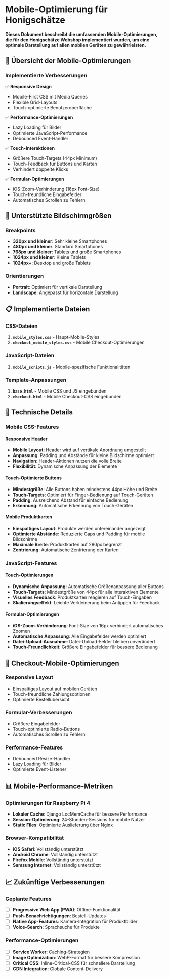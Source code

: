 # Mobile-Optimierung für Honigschätze

**Dieses Dokument beschreibt die umfassenden Mobile-Optimierungen, die für den Honigschätze Webshop implementiert wurden, um eine optimale Darstellung auf allen mobilen Geräten zu gewährleisten.**

## 📱 **Übersicht der Mobile-Optimierungen**

### **Implementierte Verbesserungen**

✅ **Responsive Design**
- Mobile-First CSS mit Media Queries
- Flexible Grid-Layouts
- Touch-optimierte Benutzeroberfläche

✅ **Performance-Optimierungen**
- Lazy Loading für Bilder
- Optimierte JavaScript-Performance
- Debounced Event-Handler

✅ **Touch-Interaktionen**
- Größere Touch-Targets (44px Minimum)
- Touch-Feedback für Buttons und Karten
- Verhindert doppelte Klicks

✅ **Formular-Optimierungen**
- iOS-Zoom-Verhinderung (16px Font-Size)
- Touch-freundliche Eingabefelder
- Automatisches Scrollen zu Fehlern

## 🎯 **Unterstützte Bildschirmgrößen**

### **Breakpoints**
- **320px und kleiner**: Sehr kleine Smartphones
- **480px und kleiner**: Standard Smartphones
- **768px und kleiner**: Tablets und große Smartphones
- **1024px und kleiner**: Kleine Tablets
- **1024px+**: Desktop und große Tablets

### **Orientierungen**
- **Portrait**: Optimiert für vertikale Darstellung
- **Landscape**: Angepasst für horizontale Darstellung

## 📋 **Implementierte Dateien**

### **CSS-Dateien**
1. **`mobile_styles.css`** - Haupt-Mobile-Styles
2. **`checkout_mobile_styles.css`** - Mobile Checkout-Optimierungen

### **JavaScript-Dateien**
1. **`mobile_scripts.js`** - Mobile-spezifische Funktionalitäten

### **Template-Anpassungen**
1. **`base.html`** - Mobile CSS und JS eingebunden
2. **`checkout.html`** - Mobile Checkout-CSS eingebunden

## 🔧 **Technische Details**

### **Mobile CSS-Features**

#### **Responsive Header**
- **Mobile Layout**: Header wird auf vertikale Anordnung umgestellt
- **Anpassung**: Padding und Abstände für kleine Bildschirme optimiert
- **Navigation**: Header-Aktionen nutzen die volle Breite
- **Flexibilität**: Dynamische Anpassung der Elemente

#### **Touch-Optimierte Buttons**
- **Mindestgröße**: Alle Buttons haben mindestens 44px Höhe und Breite
- **Touch-Targets**: Optimiert für Finger-Bedienung auf Touch-Geräten
- **Padding**: Ausreichend Abstand für einfache Bedienung
- **Erkennung**: Automatische Erkennung von Touch-Geräten

#### **Mobile Produktkarten**
- **Einspaltiges Layout**: Produkte werden untereinander angezeigt
- **Optimierte Abstände**: Reduzierte Gaps und Padding für mobile Bildschirme
- **Maximale Breite**: Produktkarten auf 280px begrenzt
- **Zentrierung**: Automatische Zentrierung der Karten

### **JavaScript-Features**

#### **Touch-Optimierungen**
- **Dynamische Anpassung**: Automatische Größenanpassung aller Buttons
- **Touch-Targets**: Mindestgröße von 44px für alle interaktiven Elemente
- **Visuelles Feedback**: Produktkarten reagieren auf Touch-Eingaben
- **Skalierungseffekt**: Leichte Verkleinerung beim Antippen für Feedback

#### **Formular-Optimierungen**
- **iOS-Zoom-Verhinderung**: Font-Size von 16px verhindert automatisches Zoomen
- **Automatische Anpassung**: Alle Eingabefelder werden optimiert
- **Datei-Upload-Ausnahme**: Datei-Upload-Felder bleiben unverändert
- **Touch-Freundlichkeit**: Größere Eingabefelder für bessere Bedienung

## 🛒 **Checkout-Mobile-Optimierungen**

### **Responsive Layout**
- Einspaltiges Layout auf mobilen Geräten
- Touch-freundliche Zahlungsoptionen
- Optimierte Bestellübersicht

### **Formular-Verbesserungen**
- Größere Eingabefelder
- Touch-optimierte Radio-Buttons
- Automatisches Scrollen zu Fehlern

### **Performance-Features**
- Debounced Resize-Handler
- Lazy Loading für Bilder
- Optimierte Event-Listener

## 📊 **Mobile-Performance-Metriken**

### **Optimierungen für Raspberry Pi 4**
- **Lokaler Cache**: Django LocMemCache für bessere Performance
- **Session-Optimierung**: 24-Stunden-Sessions für mobile Nutzer
- **Static Files**: Optimierte Auslieferung über Nginx

### **Browser-Kompatibilität**
- **iOS Safari**: Vollständig unterstützt
- **Android Chrome**: Vollständig unterstützt
- **Firefox Mobile**: Vollständig unterstützt
- **Samsung Internet**: Vollständig unterstützt

## 📈 **Zukünftige Verbesserungen**

### **Geplante Features**
- [ ] **Progressive Web App (PWA)**: Offline-Funktionalität
- [ ] **Push-Benachrichtigungen**: Bestell-Updates
- [ ] **Native App-Features**: Kamera-Integration für Produktbilder
- [ ] **Voice-Search**: Sprachsuche für Produkte

### **Performance-Optimierungen**
- [ ] **Service Worker**: Caching-Strategien
- [ ] **Image Optimization**: WebP-Format für bessere Kompression
- [ ] **Critical CSS**: Inline-Critical-CSS für schnellere Darstellung
- [ ] **CDN Integration**: Globale Content-Delivery
